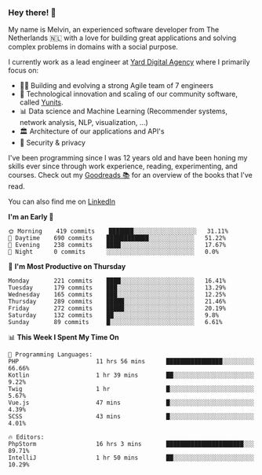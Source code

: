 ### Hey there! 👋

My name is Melvin, an experienced software developer from The Netherlands 🇳🇱 with a love for building great applications and solving complex problems in domains with a social purpose. 

I currently work as a lead engineer at [Yard Digital Agency](https://github.com/yardinternet) where I primarily focus on:

* 👏🏼 Building and evolving a strong Agile team of 7 engineers
* 🚀 Technological innovation and scaling of our community software, called [Yunits](https://www.yunits.com/).
* 📊 Data science and Machine Learning (Recommender systems, network analysis, NLP, visualization, ...)
* 🏛 Architecture of our applications and API's
* 🔐 Security & privacy

I've been programming since I was 12 years old and have been honing my skills ever since through work experience, reading, experimenting, and courses.
Check out my [Goodreads 📚](https://goodreads.com/melvinkoopmans) for an overview of the books that I've read. 

You can also find me on [LinkedIn](https://www.linkedin.com/in/melvinkoopmans)

<!--START_SECTION:waka-->
**I'm an Early 🐤** 

```text
🌞 Morning    419 commits    ███████░░░░░░░░░░░░░░░░░░   31.11% 
🌆 Daytime    690 commits    ████████████░░░░░░░░░░░░░   51.22% 
🌃 Evening    238 commits    ████░░░░░░░░░░░░░░░░░░░░░   17.67% 
🌙 Night      0 commits      ░░░░░░░░░░░░░░░░░░░░░░░░░   0.0%

```
📅 **I'm Most Productive on Thursday** 

```text
Monday       221 commits    ████░░░░░░░░░░░░░░░░░░░░░   16.41% 
Tuesday      179 commits    ███░░░░░░░░░░░░░░░░░░░░░░   13.29% 
Wednesday    165 commits    ███░░░░░░░░░░░░░░░░░░░░░░   12.25% 
Thursday     289 commits    █████░░░░░░░░░░░░░░░░░░░░   21.46% 
Friday       272 commits    █████░░░░░░░░░░░░░░░░░░░░   20.19% 
Saturday     132 commits    ██░░░░░░░░░░░░░░░░░░░░░░░   9.8% 
Sunday       89 commits     █░░░░░░░░░░░░░░░░░░░░░░░░   6.61%

```


📊 **This Week I Spent My Time On** 

```text
💬 Programming Languages: 
PHP                      11 hrs 56 mins      ████████████████░░░░░░░░░   66.66% 
Kotlin                   1 hr 39 mins        ██░░░░░░░░░░░░░░░░░░░░░░░   9.22% 
Twig                     1 hr                █░░░░░░░░░░░░░░░░░░░░░░░░   5.67% 
Vue.js                   47 mins             █░░░░░░░░░░░░░░░░░░░░░░░░   4.39% 
SCSS                     43 mins             █░░░░░░░░░░░░░░░░░░░░░░░░   4.01%

🔥 Editors: 
PhpStorm                 16 hrs 3 mins       ██████████████████████░░░   89.71% 
IntelliJ                 1 hr 50 mins        ██░░░░░░░░░░░░░░░░░░░░░░░   10.29%

```


<!--END_SECTION:waka-->
